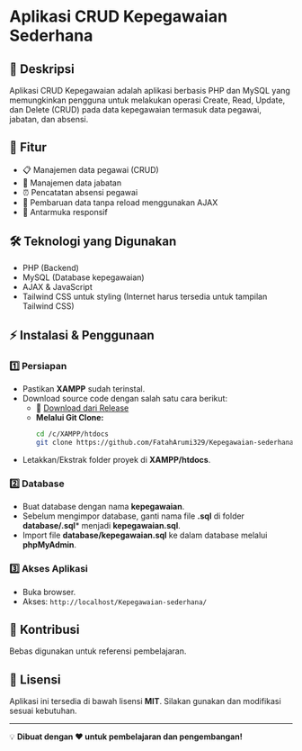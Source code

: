 # Aplikasi CRUD Kepegawaian Sederhana

## 📌 Deskripsi
Aplikasi CRUD Kepegawaian adalah aplikasi berbasis PHP dan MySQL yang memungkinkan pengguna untuk melakukan operasi Create, Read, Update, dan Delete (CRUD) pada data kepegawaian termasuk data pegawai, jabatan, dan absensi.

## 🎯 Fitur
- 📋 Manajemen data pegawai (CRUD)
- 👔 Manajemen data jabatan
- ⏰ Pencatatan absensi pegawai
- 🔄 Pembaruan data tanpa reload menggunakan AJAX
- 🎨 Antarmuka responsif

## 🛠️ Teknologi yang Digunakan
- PHP (Backend)
- MySQL (Database kepegawaian)
- AJAX & JavaScript
- Tailwind CSS untuk styling (Internet harus tersedia untuk tampilan Tailwind CSS)

## ⚡ Instalasi & Penggunaan

### 1️⃣ Persiapan
- Pastikan **XAMPP** sudah terinstal.
- Download source code dengan salah satu cara berikut:
  - 🔗 [Download dari Release](https://github.com/FatahArumi329/Kepegawaian-sederhana/releases/tag/learning)
  - **Melalui Git Clone:**
    ```bash
    cd /c/XAMPP/htdocs
    git clone https://github.com/FatahArumi329/Kepegawaian-sederhana.git
    ```
- Letakkan/Ekstrak folder proyek di **XAMPP/htdocs**.

### 2️⃣ Database
- Buat database dengan nama **kepegawaian**.
- Sebelum mengimpor database, ganti nama file **.sql** di folder **database/.sql*** menjadi **kepegawaian.sql**.
- Import file **database/kepegawaian.sql** ke dalam database melalui **phpMyAdmin**.

### 3️⃣ Akses Aplikasi
- Buka browser.
- Akses: `http://localhost/Kepegawaian-sederhana/`

## 🤝 Kontribusi
Bebas digunakan untuk referensi pembelajaran.

## 📜 Lisensi
Aplikasi ini tersedia di bawah lisensi **MIT**. Silakan gunakan dan modifikasi sesuai kebutuhan.

---
💡 **Dibuat dengan ❤️ untuk pembelajaran dan pengembangan!**


